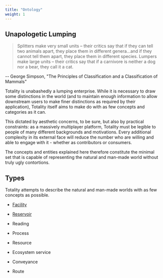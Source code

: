 ```yaml
---
title: "Ontology"
weight: 1
---
```


## Unapologetic Lumping

> Splitters make very small units – their critics say that if they can tell two animals apart, they place them in different genera...and if they cannot tell them apart, they place them in different species. Lumpers make large units – their critics say that if a carnivore is neither a dog nor a bear, they call it a cat.

-- George Simpson, "The Principles of Classification and a Classification of Mammals"

Totality is unabashedly a lumping enterprise. While it is necessary to draw some distinctions in the world (and to maintain enough information to allow downstream users to make finer distinctions as required by their application), Totality itself aims to make do with as few concepts and categories as it can. 

This dictated by aesthetic concerns, to be sure, but also by practical constraints: as a massively multiplayer platform, Totality must be legible to people of many different backgrounds and motivations. Every additional complexity in its external face will reduce the number who are willing and able to engage with it - whether as contributors or consumers.

The concepts and entities explained here therefore constitute the minimal set that is capable of representing the natural and man-made world without truly ugly contortions.

## Types

Totality attempts to describe the natural and man-made worlds with as few concepts as possible.

* [Facility](/docs/concepts/ontology/facility)
* [Reservoir](/docs/concepts/ontology/reservoir)
* Reading

* Process
* Resource
* Ecosystem service

* Conveyance
* Route
